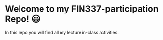 # Welcome to my FIN337-participation Repo! :smiley: 

In this repo you will find all my lecture in-class activities. 
